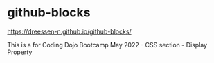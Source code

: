 # github-blocks

https://dreessen-n.github.io/github-blocks/

This is a for Coding Dojo Bootcamp May 2022 - CSS section - Display Property
